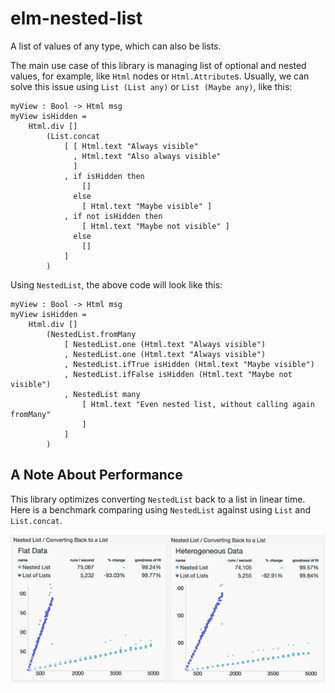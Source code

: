 
# elm-nested-list

A list of values of any type, which can also be lists.

The main use case of this library is managing list of optional and nested
values, for example, like `Html` nodes or `Html.Attribute`s. Usually, we can
solve this issue using `List (List any)` or `List (Maybe any)`, like this:

    myView : Bool -> Html msg
    myView isHidden =
        Html.div []
            (List.concat
                [ [ Html.text "Always visible"
                  , Html.text "Also always visible"
                  ]
                , if isHidden then
                    []
                  else
                    [ Html.text "Maybe visible" ]
                , if not isHidden then
                    [ Html.text "Maybe not visible" ]
                  else
                    []
                ]
            )

Using `NestedList`, the above code will look like this:

    myView : Bool -> Html msg
    myView isHidden =
        Html.div []
            (NestedList.fromMany
                [ NestedList.one (Html.text "Always visible")
                , NestedList.one (Html.text "Always visible")
                , NestedList.ifTrue isHidden (Html.text "Maybe visible")
                , NestedList.ifFalse isHidden (Html.text "Maybe not visible")
                , NestedList many
                    [ Html.text "Even nested list, without calling again fromMany"
                    ]
                ]
            )


## A Note About Performance

This library optimizes converting `NestedList` back to a list in linear
time. Here is a benchmark comparing using `NestedList` against using `List` and
`List.concat`.

![Benchmark](https://raw.githubusercontent.com/alvivi/elm-nested-list/master/assets/elm-nested-list-benchmark.png)
